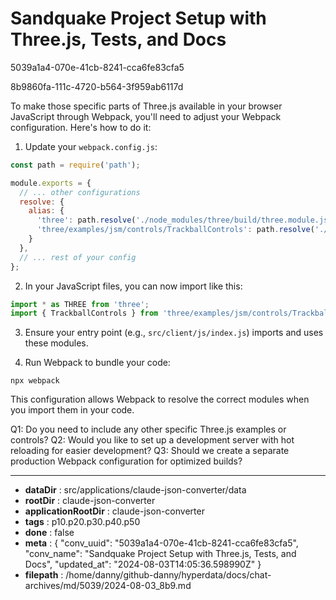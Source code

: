 # Sandquake Project Setup with Three.js, Tests, and Docs

5039a1a4-070e-41cb-8241-cca6fe83cfa5

8b9860fa-111c-4720-b564-3f959ab6117d

 To make those specific parts of Three.js available in your browser JavaScript through Webpack, you'll need to adjust your Webpack configuration. Here's how to do it:

1. Update your `webpack.config.js`:

```javascript
const path = require('path');

module.exports = {
  // ... other configurations
  resolve: {
    alias: {
      'three': path.resolve('./node_modules/three/build/three.module.js'),
      'three/examples/jsm/controls/TrackballControls': path.resolve('./node_modules/three/examples/jsm/controls/TrackballControls.js')
    }
  },
  // ... rest of your config
};
```

2. In your JavaScript files, you can now import like this:

```javascript
import * as THREE from 'three';
import { TrackballControls } from 'three/examples/jsm/controls/TrackballControls';
```

3. Ensure your entry point (e.g., `src/client/js/index.js`) imports and uses these modules.

4. Run Webpack to bundle your code:

```
npx webpack
```

This configuration allows Webpack to resolve the correct modules when you import them in your code.

Q1: Do you need to include any other specific Three.js examples or controls?
Q2: Would you like to set up a development server with hot reloading for easier development?
Q3: Should we create a separate production Webpack configuration for optimized builds?

---

* **dataDir** : src/applications/claude-json-converter/data
* **rootDir** : claude-json-converter
* **applicationRootDir** : claude-json-converter
* **tags** : p10.p20.p30.p40.p50
* **done** : false
* **meta** : {
  "conv_uuid": "5039a1a4-070e-41cb-8241-cca6fe83cfa5",
  "conv_name": "Sandquake Project Setup with Three.js, Tests, and Docs",
  "updated_at": "2024-08-03T14:05:36.598990Z"
}
* **filepath** : /home/danny/github-danny/hyperdata/docs/chat-archives/md/5039/2024-08-03_8b9.md